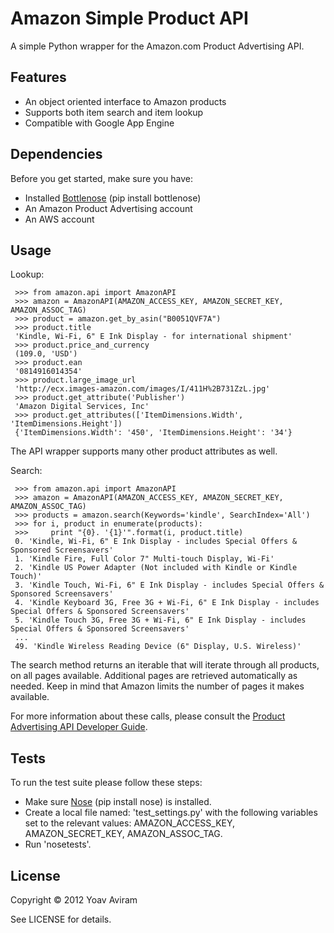 Amazon Simple Product API 
==========================
A simple Python wrapper for the Amazon.com Product Advertising API. 


Features
--------

* An object oriented interface to Amazon products
* Supports both item search and item lookup
* Compatible with Google App Engine


Dependencies
--------------
Before you get started, make sure you have:

* Installed [Bottlenose](https://github.com/dlo/bottlenose) (pip install bottlenose)
* An Amazon Product Advertising account
* An AWS account


Usage
-----

Lookup:

     >>> from amazon.api import AmazonAPI
     >>> amazon = AmazonAPI(AMAZON_ACCESS_KEY, AMAZON_SECRET_KEY, AMAZON_ASSOC_TAG)
     >>> product = amazon.get_by_asin("B0051QVF7A")
     >>> product.title
     'Kindle, Wi-Fi, 6" E Ink Display - for international shipment'
     >>> product.price_and_currency
     (109.0, 'USD')
     >>> product.ean
     '0814916014354'
     >>> product.large_image_url
     'http://ecx.images-amazon.com/images/I/411H%2B731ZzL.jpg'
     >>> product.get_attribute('Publisher')
     'Amazon Digital Services, Inc'
     >>> product.get_attributes(['ItemDimensions.Width', 'ItemDimensions.Height'])
     {'ItemDimensions.Width': '450', 'ItemDimensions.Height': '34'}

The API wrapper supports many other product attributes as well.

Search:

     >>> from amazon.api import AmazonAPI
     >>> amazon = AmazonAPI(AMAZON_ACCESS_KEY, AMAZON_SECRET_KEY, AMAZON_ASSOC_TAG)
     >>> products = amazon.search(Keywords='kindle', SearchIndex='All')
     >>> for i, product in enumerate(products):
     >>>     print "{0}. '{1}'".format(i, product.title)
     0. 'Kindle, Wi-Fi, 6" E Ink Display - includes Special Offers & Sponsored Screensavers'
     1. 'Kindle Fire, Full Color 7" Multi-touch Display, Wi-Fi'
     2. 'Kindle US Power Adapter (Not included with Kindle or Kindle Touch)'
     3. 'Kindle Touch, Wi-Fi, 6" E Ink Display - includes Special Offers & Sponsored Screensavers'
     4. 'Kindle Keyboard 3G, Free 3G + Wi-Fi, 6" E Ink Display - includes Special Offers & Sponsored Screensavers'
     5. 'Kindle Touch 3G, Free 3G + Wi-Fi, 6" E Ink Display - includes Special Offers & Sponsored Screensavers'
     ...
     49. 'Kindle Wireless Reading Device (6" Display, U.S. Wireless)'

The search method returns an iterable that will iterate through all products,
on all pages available. Additional pages are retrieved automatically as needed.
Keep in mind that Amazon limits the number of pages it makes available.

For more information about these calls, please consult the [Product Advertising
API Developer Guide](http://docs.amazonwebservices.com/AWSECommerceService/latest/DG/index.html).

Tests
------
To run the test suite please follow these steps:

* Make sure [Nose](http://readthedocs.org/docs/nose/en/latest/) (pip install nose) is installed.
* Create a local file named: 'test_settings.py' with the following variables set to the relevant values: AMAZON_ACCESS_KEY, AMAZON_SECRET_KEY, AMAZON_ASSOC_TAG.
* Run 'nosetests'.

License
-------

Copyright &copy; 2012 Yoav Aviram

See LICENSE for details.

